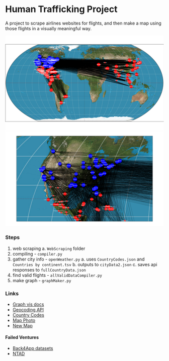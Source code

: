 # Human Trafficking Project

A project to scrape airlines websites for flights, and then make a map using those flights in a visually meaningful way.

![Full Map](images/FullMap80pth.png)
![USA](images/UpdatedMap80pth.png)

### Steps

1. web scraping
    a. ```WebScraping``` folder
2. compiling - ```compiler.py```
3. gather city info - ```openWeather.py```
    a. uses ```CountryCodes.json``` and ```Countries by continent.tsv```
    b. outputs to ```cityData2.json```
    c. saves api responses to ```fullCountryData.json```
4. find valid flights - ```allValidDataCompiler.py```
5. make graph - ```graphMaker.py```

### Links

* [Graph vis docs](https://networkx.org/documentation/stable/reference/classes/digraph.html)
* [Geocoding API](https://openweathermap.org/api/geocoding-api#description)
* [Country Codes](https://github.com/lukes/ISO-3166-Countries-with-Regional-Codes/blob/master/all/all.json)
* [Map Photo](https://gisgeography.com/world-map-with-latitudes-and-longitudes/)
* [New Map](https://en.wikipedia.org/wiki/Equal_Earth_projection)

#### Failed Ventures

* [Back4App datasets](https://www.back4app.com/database/back4app/list-of-all-continents-countries-cities/get-started)
* [NTAD](https://maps.dot.gov/BTS/NATS/)

